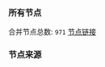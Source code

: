 ### 所有节点
合并节点总数: `971`
[节点链接](https://raw.githubusercontent.com/rzhy1/11/master/sub/sub_merge_base64.txt)

### 节点来源